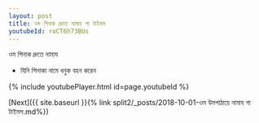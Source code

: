 ```yaml
---
layout: post
title: ওম পিনাক দ্রুতে নামায গা টাইমস
youtubeId: roCT6h73BUs
---
```

 
 
 ওম পিনাক দ্রুতে নামায  
 
 -  যিনি পিনাকা নামে ধনুক বহন করেন 
 
  
 
  
 
 
 
 
 
 


{% include youtubePlayer.html id=page.youtubeId %}
 
[Next]({{ site.baseurl }}{% link  split2/_posts/2018-10-01-ওম উমপাঠায়ে নামায গা টাইমস.md%})
 
